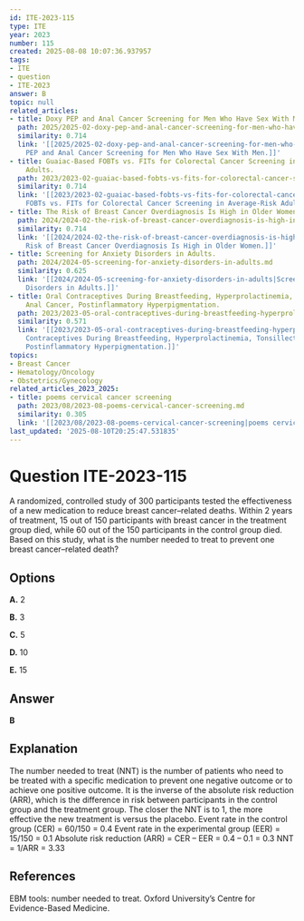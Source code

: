 ```yaml
---
id: ITE-2023-115
type: ITE
year: 2023
number: 115
created: 2025-08-08 10:07:36.937957
tags:
- ITE
- question
- ITE-2023
answer: B
topic: null
related_articles:
- title: Doxy PEP and Anal Cancer Screening for Men Who Have Sex With Men.
  path: 2025/2025-02-doxy-pep-and-anal-cancer-screening-for-men-who-have-sex-with.md
  similarity: 0.714
  link: '[[2025/2025-02-doxy-pep-and-anal-cancer-screening-for-men-who-have-sex-with|Doxy
    PEP and Anal Cancer Screening for Men Who Have Sex With Men.]]'
- title: Guaiac-Based FOBTs vs. FITs for Colorectal Cancer Screening in Average-Risk
    Adults.
  path: 2023/2023-02-guaiac-based-fobts-vs-fits-for-colorectal-cancer-screening-i.md
  similarity: 0.714
  link: '[[2023/2023-02-guaiac-based-fobts-vs-fits-for-colorectal-cancer-screening-i|Guaiac-Based
    FOBTs vs. FITs for Colorectal Cancer Screening in Average-Risk Adults.]]'
- title: The Risk of Breast Cancer Overdiagnosis Is High in Older Women.
  path: 2024/2024-02-the-risk-of-breast-cancer-overdiagnosis-is-high-in-older-wom.md
  similarity: 0.714
  link: '[[2024/2024-02-the-risk-of-breast-cancer-overdiagnosis-is-high-in-older-wom|The
    Risk of Breast Cancer Overdiagnosis Is High in Older Women.]]'
- title: Screening for Anxiety Disorders in Adults.
  path: 2024/2024-05-screening-for-anxiety-disorders-in-adults.md
  similarity: 0.625
  link: '[[2024/2024-05-screening-for-anxiety-disorders-in-adults|Screening for Anxiety
    Disorders in Adults.]]'
- title: Oral Contraceptives During Breastfeeding, Hyperprolactinemia, Tonsillectomy,
    Anal Cancer, Postinflammatory Hyperpigmentation.
  path: 2023/2023-05-oral-contraceptives-during-breastfeeding-hyperprolactinemia.md
  similarity: 0.571
  link: '[[2023/2023-05-oral-contraceptives-during-breastfeeding-hyperprolactinemia|Oral
    Contraceptives During Breastfeeding, Hyperprolactinemia, Tonsillectomy, Anal Cancer,
    Postinflammatory Hyperpigmentation.]]'
topics:
- Breast Cancer
- Hematology/Oncology
- Obstetrics/Gynecology
related_articles_2023_2025:
- title: poems cervical cancer screening
  path: 2023/08/2023-08-poems-cervical-cancer-screening.md
  similarity: 0.305
  link: '[[2023/08/2023-08-poems-cervical-cancer-screening|poems cervical cancer screening]]'
last_updated: '2025-08-10T20:25:47.531835'
---
```


# Question ITE-2023-115

A randomized, controlled study of 300 participants tested the effectiveness of a new medication to reduce breast cancer–related deaths. Within 2 years of treatment, 15 out of 150 participants with breast cancer in the treatment group died, while 60 out of the 150 participants in the control group died. Based on this study, what is the number needed to treat to prevent one breast cancer–related death?

## Options

**A.** 2

**B.** 3

**C.** 5

**D.** 10

**E.** 15

## Answer

**B**

## Explanation

The number needed to treat (NNT) is the number of patients who need to be treated with a specific medication to prevent one negative outcome or to achieve one positive outcome. It is the inverse of the absolute risk reduction (ARR), which is the difference in risk between participants in the control group and the treatment group. The closer the NNT is to 1, the more effective the new treatment is versus the placebo. Event rate in the control group (CER) = 60/150 = 0.4 Event rate in the experimental group (EER) = 15/150 = 0.1 Absolute risk reduction (ARR) = CER – EER = 0.4 – 0.1 = 0.3 NNT = 1/ARR = 3.33

## References

EBM tools: number needed to treat. Oxford University’s Centre for Evidence-Based Medicine.
